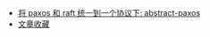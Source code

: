 - [将 paxos 和 raft 统一到一个协议下: abstract-paxos](https://blog.openacid.com/algo/abstract-paxos/)
- [文章收藏](https://www.codedump.info/post/20220417-weekly-13/)